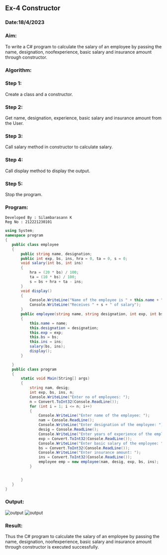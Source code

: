 ## Ex-4  Constructor
### Date:18/4/2023
### Aim:
 To write a C# program to calculate the salary of an employee by passing the name, designation, noofexperience, basic salary and insurance amount through constructor.
 
### Algorithm:
### Step 1:
Create a class and a constructor.

### Step 2:
Get name, designation, experience, basic salary and insurance amount from the User.

### Step 3:
Call salary method in constructor to calculate salary.

### Step 4:
Call display method to display the output.

### Step 5:
Stop the program.

### Program:
```
Developed By : Silambarasann K
Reg No : 212221230101
```
```c#
using System;
namespace program
{
   public class employee
   {
       public string name, designation;
       public int exp, bs, ins, hra = 0, ta = 0, s = 0;
       void salary(int bs, int ins)
       {
           hra = (20 * bs) / 100;
           ta = (10 * bs) / 100;
           s = bs + hra + ta - ins;
       }
       void display()
       {
           Console.WriteLine("Name of the employee is " + this.name + " having " + this.exp + " of experience, working as " + this.designation);
           Console.WriteLine("Receives " + s + " of salary");
       }
       public employee(string name, string designation, int exp, int bs, int ins)
       {
           this.name = name;
           this.designation = designation;
           this.exp = exp;
           this.bs = bs;
           this.ins = ins;
           salary(bs, ins);
           display();
       }

   }
   public class program
   {
       static void Main(String[] args)
       {
           string nam, desig;
           int exp, bs, ins, n;
           Console.WriteLine("Enter no of employees: ");
           n = Convert.ToInt32(Console.ReadLine());
           for (int i = 1; i <= n; i++)
           {
               Console.WriteLine("Enter name of the employee: ");
               nam = Console.ReadLine();
               Console.WriteLine("Enter designation of the employee: ");
               desig = Console.ReadLine();
               Console.WriteLine("Enter years of experience of the employee: ");
               exp = Convert.ToInt32(Console.ReadLine());
               Console.WriteLine("Enter basic salary of the employee: ");
               bs = Convert.ToInt32(Console.ReadLine());
               Console.WriteLine("Enter insurance amount: ");
               ins = Convert.ToInt32(Console.ReadLine());
               employee emp = new employee(nam, desig, exp, bs, ins);
           }


       }
   }
}
```
### Output:
![output](https://user-images.githubusercontent.com/93427237/229769928-6ad489d2-e463-4573-aa80-2cb8dd7e43d7.png)
![output](https://user-images.githubusercontent.com/93427237/229770016-2fe2b394-5603-474f-b6e0-8486e087c594.png)
### Result:
Thus the C# program to calculate the salary of an employee by passing the name, designation, noofexperience, basic salary and insurance amount through constructor is executed successfully.
